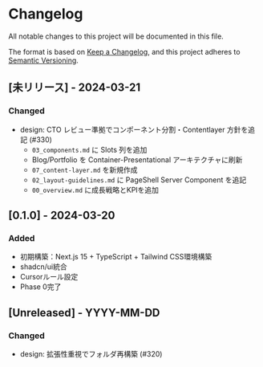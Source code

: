 # Changelog

All notable changes to this project will be documented in this file.

The format is based on [Keep a Changelog](https://keepachangelog.com/en/1.0.0/),
and this project adheres to [Semantic Versioning](https://semver.org/spec/v2.0.0.html).

## [未リリース] - 2024-03-21

### Changed
* design: CTO レビュー準拠でコンポーネント分割・Contentlayer 方針を追記 (#330)
  - `03_components.md` に Slots 列を追加
  - Blog/Portfolio を Container-Presentational アーキテクチャに刷新
  - `07_content-layer.md` を新規作成
  - `02_layout-guidelines.md` に PageShell Server Component を追記
  - `00_overview.md` に成長戦略とKPIを追加

## [0.1.0] - 2024-03-20

### Added
* 初期構築：Next.js 15 + TypeScript + Tailwind CSS環境構築
* shadcn/ui統合
* Cursorルール設定
* Phase 0完了

## [Unreleased] - YYYY-MM-DD

### Changed

-   design: 拡張性重視でフォルダ再構築 (#320) 